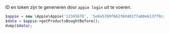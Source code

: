 ID en token zijn te geneneren door `appie login` uit te voeren.

```php
$appie = new \Appie\Appie('12345678', '5e8a5709f662f8d401f7a00e6137f9ca');
$data = $appie->getProductsBoughtBefore();
dump($data);
```
